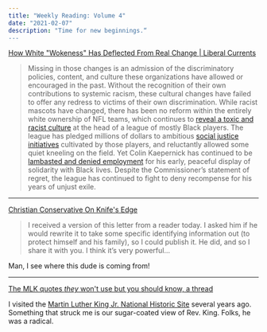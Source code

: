 ```yaml
---
title: "Weekly Reading: Volume 4"
date: "2021-02-07"
description: "Time for new beginnings.“
---
```


[How White "Wokeness" Has Deflected From Real Change | Liberal Currents](https://www.liberalcurrents.com/how-white-wokeness-has-deflected-from-real-change/)

> Missing in those changes is an admission of the discriminatory policies, content, and culture these organizations have allowed or encouraged in the past. Without the recognition of their own contributions to systemic racism, these cultural changes have failed to offer any redress to victims of their own discrimination. While racist mascots have changed, there has been no reform within the entirely white ownership of NFL teams, which continues to [reveal a toxic and racist culture](https://www.nytimes.com/2020/07/25/sports/football/woody-johnson-trump-jets.html) at the head of a league of mostly Black players. The league has pledged millions of dollars to ambitious [social justice initiatives](https://www.chicagotribune.com/sports/national-sports/sns-nfl-social-justice-role-20201223-ucmklrdywrdajku2uvznxev6gu-story.html) cultivated by those players, and reluctantly allowed some quiet kneeling on the field. Yet Colin Kaepernick has continued to be [lambasted and denied employment](https://www.forbes.com/sites/alexreimer/2020/12/08/nfl-keeps-trying-to-have-it-both-ways-with-colin-kaepernick/?sh=486897db2088) for his early, peaceful display of solidarity with Black lives. Despite the Commissioner’s statement of regret, the league has continued to fight to deny recompense for his years of unjust exile.

- - -

[Christian Conservative On Knife's Edge](https://www.theamericanconservative.com/dreher/christian-conservative-living-on-knife-edge/)

> I received a version of this letter from a reader today. I asked him if he would rewrite it to take some specific identifying information out (to protect himself and his family), so I could publish it. He did, and so I share it with you. I think it’s very powerful...

Man, I see where this dude is coming from!

- - -

[The MLK quotes *they* won't use but you should know, a thread](https://threadreaderapp.com/thread/1351181163210137603.html)

I visited the [Martin Luther King Jr. National Historic Site](https://www.nps.gov/malu/index.htm) several years ago. Something that struck me is our sugar-coated view of Rev. King. Folks, he was a radical.
